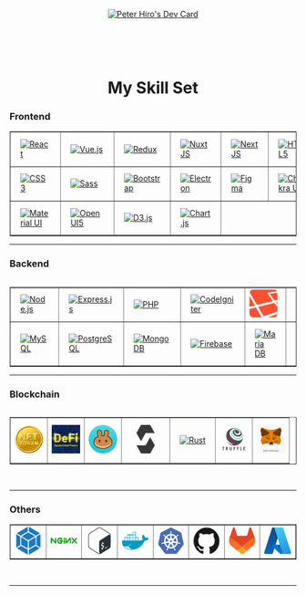 <div align="center" dir="auto">
<!-- /* ![](./asserts/lightfury.gif) */ -->
</div>

<p align="center">
<a href="https://app.daily.dev/comet19950902"><img src="https://api.daily.dev/devcards/98803cb75f084a81968e1eccafacbd00.png?r=sg4" width="400" alt="Peter Hiro's Dev Card"/></a>
</p>

<br/>

<br/>

<br/>

###  <h1 align="center"> My Skill Set </h1>


### Frontend  
<table border="1" align="center">
  <tr>
    <td>
      <a href="https://reactjs.org/" target="_blank">
        <img style="margin: 10px" src="https://profilinator.rishav.dev/skills-assets/react-original-wordmark.svg" alt="React" height="50" /></a> 
    </td>  
    <td>
      <a href="https://vuejs.org/" target="_blank">
        <img style="margin: 10px" src="https://profilinator.rishav.dev/skills-assets/vuejs-original-wordmark.svg" alt="Vue.js" height="50" /></a> 
    </td>  
    <td>
      <a href="https://redux.js.org/" target="_blank">
        <img style="margin: 10px" src="https://profilinator.rishav.dev/skills-assets/redux-original.svg" alt="Redux" height="50" /></a> 
    </td>  
    <td>
      <a href="https://nuxtjs.org/" target="_blank">
        <img style="margin: 10px" src="https://profilinator.rishav.dev/skills-assets/nuxt.png" alt="Nuxt JS" height="50" /></a> 
    </td>  
    <td>
      <a href="https://nextjs.org/" target="_blank">
        <img style="margin: 10px" src="https://profilinator.rishav.dev/skills-assets/nextjs.png" alt="NextJS" height="50" /></a> 
    </td>  
    <td>
      <a href="https://en.wikipedia.org/wiki/HTML5" target="_blank">
        <img style="margin: 10px" src="https://profilinator.rishav.dev/skills-assets/html5-original-wordmark.svg" alt="HTML5" height="50" /></a> 
    </td>  
    <td>
      <a href="https://www.javascript.com/" target="_blank">
        <img style="margin: 10px" src="https://profilinator.rishav.dev/skills-assets/javascript-original.svg" alt="JavaScript" height="50" /></a> 
    </td>  
    <td>
      <a href="https://www.typescriptlang.org/" target="_blank">
        <img style="margin: 10px" src="https://profilinator.rishav.dev/skills-assets/typescript-original.svg" alt="TypeScript" height="50" /></a> 
    </td>
  </tr>
  <tr>
    <td>
      <a href="https://www.w3schools.com/css/" target="_blank">
        <img style="margin: 10px" src="https://profilinator.rishav.dev/skills-assets/css3-original-wordmark.svg" alt="CSS3" height="50" /></a>
    </td>  
    <td>
      <a href="https://sass-lang.com/" target="_blank">
        <img style="margin: 10px" src="https://profilinator.rishav.dev/skills-assets/sass-original.svg" alt="Sass" height="50" /></a> 
    </td>
    <td>
      <a href="https://getbootstrap.com/docs/3.4/javascript/" target="_blank">
        <img style="margin: 10px" src="https://profilinator.rishav.dev/skills-assets/bootstrap-plain.svg" alt="Bootstrap" height="50" /></a> 
    </td>  
    <td>
      <a href="https://www.electronjs.org/" target="_blank">
        <img style="margin: 10px" src="https://profilinator.rishav.dev/skills-assets/electron-original.svg" alt="Electron" height="50" /></a> 
    </td>  
    <td>
      <a href="https://www.figma.com/" target="_blank">
        <img style="margin: 10px" src="https://profilinator.rishav.dev/skills-assets/figma-icon.svg" alt="Figma" height="50" /></a> 
    </td>  
    <td>
      <a href="https://chakra-ui.com/" target="_blank">
        <img style="margin: 10px" src="https://profilinator.rishav.dev/skills-assets/chakraui.png" alt="Chakra UI" height="50" /></a> 
    </td>  
    <td>
      <a href="https://www.windicss.org/" target="_blank">
        <img style="margin: 10px" src="https://profilinator.rishav.dev/skills-assets/windicss.svg" alt="Windi CSS" height="50" /></a> 
    </td>  
    <td>
      <a href="https://www.tailwindcss.com/" target="_blank">
        <img style="margin: 10px" src="https://profilinator.rishav.dev/skills-assets/tailwindcss.svg" alt="Tailwind CSS" height="50" /></a> 
    </td>
  </tr>
  <tr>
    <td>
      <a href="https://mui.com/" target="_blank">
        <img style="margin: 10px" src="https://profilinator.rishav.dev/skills-assets/mui.png" alt="Material UI" height="50" /></a>
    </td>  
    <td>
      <a href="https://www.openui5.org/" target="_blank">
        <img style="margin: 10px" src="https://profilinator.rishav.dev/skills-assets/openui5.svg" alt="OpenUI5" height="50" /></a>
    </td>  
    <td>
      <a href="https://d3js.org/" target="_blank">
        <img style="margin: 10px" src="https://profilinator.rishav.dev/skills-assets/d3js-original.svg" alt="D3.js" height="50" /></a> </td>  
    <td>
      <a href="https://www.chartjs.org/" target="_blank">
        <img style="margin: 10px" src="https://profilinator.rishav.dev/skills-assets/logo-title.svg" alt="Chart.js" height="50" /></a> 
    </td>  
  </tr>
<table>

----

### Backend  
<table border="1" align="center">
<tr>  
  <td>
    <a href="https://nodejs.org/" target="_blank">
      <img style="margin: 10px" src="https://profilinator.rishav.dev/skills-assets/nodejs-original-wordmark.svg" alt="Node.js" height="50" />
    </a> 
  </td>
  <td>
    <a href="https://expressjs.com/" target="_blank">
      <img style="margin: 10px" src="https://profilinator.rishav.dev/skills-assets/express-original-wordmark.svg" alt="Express.js" height="50" />
    </a>
  </td>
  <td>
    <a href="https://php.net/" target="_blank">
      <img style="margin: 10px" src="https://profilinator.rishav.dev/skills-assets/php-original.svg" alt="PHP" height="50" />
    </a>  
  </td>
  <td>
    <a href="https://codeigniter.com/" target="_blank">
      <img style="margin: 10px" src="https://profilinator.rishav.dev/skills-assets/codeigniter.svg" alt="CodeIgniter" height="50" />
    </a> 
  </td> 
  <td>
    <a href="https://laravel.com/" target="_blank">
      <img src="https://github.com/devicons/devicon/raw/master/icons/laravel/laravel-plain.svg" height="50" >
    </a> 
  </td> 
  <td>
    <a href="https://wordpress.com/" target="_blank">
      <img style="margin: 10px" src="https://profilinator.rishav.dev/skills-assets/wordpress.png" alt="WordPress" height="50" />
    </a>  
  </td>
</tr>
<tr>
  <td>
    <a href="https://mysql.com/" target="_blank">
      <img style="margin: 10px" src="https://profilinator.rishav.dev/skills-assets/mysql-original-wordmark.svg" alt="MySQL" height="50" />
    </a>  
  </td>
  <td>
    <a href="https://postgresql.org/" target="_blank">
      <img style="margin: 10px" src="https://profilinator.rishav.dev/skills-assets/postgresql-original-wordmark.svg" alt="PostgreSQL" height="50" />
    </a>  
  </td>
  <td>
    <a href="https://mongodb.com/" target="_blank">
      <img style="margin: 10px" src="https://profilinator.rishav.dev/skills-assets/mongodb-original-wordmark.svg" alt="MongoDB" height="50" />
    </a>  
  </td>
  <td>
    <a href="https://firebase.google.com/" target="_blank">
      <img style="margin: 10px" src="https://profilinator.rishav.dev/skills-assets/firebase.png" alt="Firebase" height="50" />
    </a> 
  </td> 
  <td>
    <a href="https://mariadb.org/" target="_blank">
      <img style="margin: 10px" src="https://profilinator.rishav.dev/skills-assets/mariadb.png" alt="Maria DB" height="50" />
    </a>  
  </td>
</tr>
<table>

----

### Blockchain  
<table border="1" align="center">
  <tr>
    <td>
      <a href="https://opensea.io/" target="_blank">
        <img src="https://github.com/kroim/profile/blob/master/icons/icon_nft.png?raw=true" height="50" >
      </a> 
    </td>
    <td>
      <a href="https://defipulse.com/" target="_blank">
        <img src="https://github.com/kroim/profile/blob/master/icons/icon_defi.png?raw=true" height="50" >
      </a> 
    </td>
    <td>
      <a href="https://pancakeswap.finance/" target="_blank">
        <img src="https://github.com/kroim/profile/blob/master/icons/icon_pancake.png?raw=true" height="50" >
      </a> 
    </td>
    <td>
      <a href="https://soliditylang.org/" target="_blank">
        <img style="margin: 10px" src="https://github.com/devicons/devicon/raw/master/icons/solidity/solidity-plain.svg" alt="solidity" height="50" />
      </a>
    </td>
    <td>
      <a href="https://www.rust-lang.org/" target="_blank">
        <img style="margin: 10px" src="https://profilinator.rishav.dev/skills-assets/rust-plain.svg" alt="Rust" height="50" />
      </a> 
    </td>
    <td>
      <a href="https://trufflesuite.com/" target="_blank">
        <img src="https://github.com/kroim/profile/blob/master/icons/icon_truffle.png?raw=true" height="50" >
      </a>
    </td>
    <td>
      <a href="https://metamask.io/" target="_blank">
        <img src="https://github.com/kroim/profile/blob/master/icons/icon_metamask.png?raw=true" height="50" >
      </a>
    </td>
  </tr>
  </table>
</div>

<br/>  

----


### Others  
<table border="1" align="center">
  <tr>
    <td>
      <a href="https://webpack.js.org/" target="_blank">
        <img src="https://github.com/devicons/devicon/raw/master/icons/webpack/webpack-plain.svg" height="50" >
      </a>  
    </td>
    <td>
      <a href="https://nginx.com/" target="_blank">
        <img src="https://github.com/devicons/devicon/raw/master/icons/nginx/nginx-original.svg" height="50" >
      </a>  
    </td>
    <td>
      <a href="https://gnu.org/software/bash/" target="_blank">
        <img src="https://github.com/devicons/devicon/raw/master/icons/bash/bash-plain.svg" height="50" >
      </a>
    </td>
    <td>
      <a href="https://docker.com/" target="_blank">
        <img src="https://github.com/devicons/devicon/raw/master/icons/docker/docker-plain.svg" height="50" >
      </a> 
    </td>
    <td>
      <a href="https://kubernetes.io/" target="_blank">
        <img src="https://github.com/devicons/devicon/raw/master/icons/kubernetes/kubernetes-plain.svg" height="50" >
      </a> 
    </td>
    <td>
      <a href="https://github.com/" target="_blank">
        <img src="https://github.com/devicons/devicon/raw/master/icons/github/github-original.svg" height="50" >
      </a> 
    </td>
    <td>
      <a href="https://gitlab.com/" target="_blank">
        <img src="https://github.com/devicons/devicon/raw/master/icons/gitlab/gitlab-original.svg" height="50" >
      </a> 
    </td>
    <td>
      <a href="https://azure.microsoft.com/" target="_blank">
        <img src="https://github.com/devicons/devicon/raw/master/icons/azure/azure-original.svg" height="50" >
      </a> 
    </td>
  </tr>
  </table>
</div>

<br/>  

----
